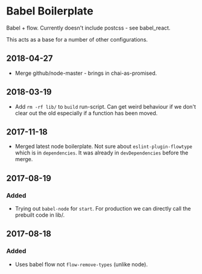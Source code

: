 # Babel Boilerplate


Babel + flow.
Currently doesn't include postcss - see babel_react.

This acts as a base for a number of other configurations.

## 2018-04-27
- Merge github/node-master - brings in chai-as-promised.

## 2018-03-19
- Add `rm -rf lib/` to `build` run-script.
  Can get weird behaviour if we don't clear out the old especially
  if a function has been moved.

## 2017-11-18
- Merged latest node boilerplate.
  Not sure about `eslint-plugin-flowtype` which is in `dependencies`.
  It was already in `devDependencies` before the merge.

## 2017-08-19
### Added
- Trying out `babel-node` for `start`.
  For production we can directly call the prebuilt code in lib/.

## 2017-08-18
### Added
- Uses babel flow not `flow-remove-types` (unlike node).
